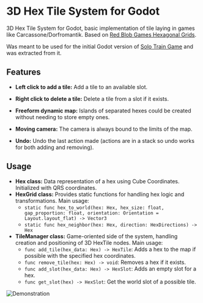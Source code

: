 # 3D Hex Tile System for Godot

3D Hex Tile System for Godot, basic implementation of tile laying in games like Carcassone/Dorfromantik. Based on [Red Blob Games Hexagonal Grids](https://www.redblobgames.com/grids/hexagons).

Was meant to be used for the initial Godot version of [Solo Train Game](https://github.com/AriJalk/SoloTrainGameUnity/) and was extracted from it.

## Features

- **Left click to add a tile:** Add a tile to an available slot.
  
- **Right click to delete a tile:** Delete a tile from a slot if it exists.
  
- **Freeform dynamic map:** Islands of separated hexes could be created without needing to store empty ones.
  
- **Moving camera:** The camera is always bound to the limits of the map.
- **Undo:** Undo the last action made (actions are in a stack so undo works for both adding and removing).

## Usage

- **Hex class:** Data representation of a hex using Cube Coordinates. Initialized with QRS coordinates.
- **HexGrid class:** Provides static functions for handling hex logic and transformations. Main usage:
  - `static func hex_to_world(hex: Hex, hex_size: float, gap_proportion: float, orientation: Orientation = Layout.layout_flat) -> Vector3`
  - `static func hex_neighbor(hex: Hex, direction: HexDirections) -> Hex`
- **TileManager class:** Game-oriented side of the system, handling creation and positioning of 3D HexTile nodes. Main usage:
  - `func add_tile(hex_data: Hex) -> HexTile`: Adds a hex to the map if possible with the specified hex coordinates.
  - `func remove_tile(hex: Hex) -> void`: Removes a hex if it exists.
  - `func add_slot(hex_data: Hex) -> HexSlot`: Adds an empty slot for a hex.
  - `func get_slot(hex) -> HexSlot`: Get the world slot of a possible tile.

![Demonstration](HexGrid.gif)
